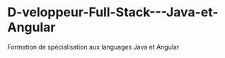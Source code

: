 # D-veloppeur-Full-Stack---Java-et-Angular
Formation de spécialisation aux languages Java et Angular 
